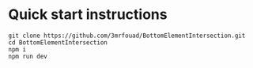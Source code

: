 # Quick start instructions

```shell
git clone https://github.com/3mrfouad/BottomElementIntersection.git
cd BottomElementIntersection
npm i
npm run dev
```
